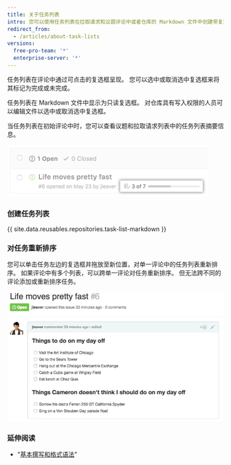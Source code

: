 ```yaml
---
title: 关于任务列表
intro: 您可以使用任务列表在拉取请求和议题评论中或者仓库的 Markdown 文件中创建带复选框的项目列表。
redirect_from:
  - /articles/about-task-lists
versions:
  free-pro-team: '*'
  enterprise-server: '*'
---
```


任务列表在评论中通过可点击的复选框呈现。 您可以选中或取消选中复选框来将其标记为完成或未完成。

任务列表在 Markdown 文件中显示为只读复选框。 对仓库具有写入权限的人员可以编辑文件以选中或取消选中复选框。

当任务列表在初始评论中时，您可以查看议题和拉取请求列表中的任务列表摘要信息。

![任务列表摘要](/assets/images/help/issues/task-list-summary.png)

### 创建任务列表

{{ site.data.reusables.repositories.task-list-markdown }}

### 对任务重新排序

您可以单击任务左边的复选框并拖放至新位置，对单一评论中的任务列表重新排序。 如果评论中有多个列表，可以跨单一评论对任务重新排序。 但无法跨不同的评论添加或重新排序任务。

![重新排序的任务列表](/assets/images/help/writing/task-list-reordered.gif)

### 延伸阅读

* "[基本撰写和格式语法](/articles/basic-writing-and-formatting-syntax)"

